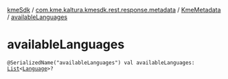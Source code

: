 [kmeSdk](../../index.md) / [com.kme.kaltura.kmesdk.rest.response.metadata](../index.md) / [KmeMetadata](index.md) / [availableLanguages](./available-languages.md)

# availableLanguages

`@SerializedName("availableLanguages") val availableLanguages: `[`List`](https://kotlinlang.org/api/latest/jvm/stdlib/kotlin.collections/-list/index.html)`<`[`Language`](-language/index.md)`>?`